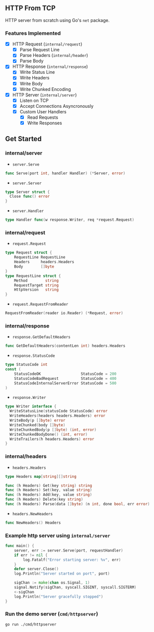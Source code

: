 ## HTTP From TCP

HTTP server from scratch using Go's `net` package.

### Features Implemented

- [x] HTTP Request (`internal/request`)
  - [x] Parse Request Line
  - [x] Parse Headers (`internal/header`)
  - [x] Parse Body
- [x] HTTP Response (`internal/response`)
  - [x] Write Status Line
  - [x] Write Headers
  - [x] Write Body
  - [x] Write Chunked Encoding
- [x] HTTP Server (`internal/server`)
  - [x] Listen on TCP
  - [x] Accept Connections Asyncronously
  - [x] Custom User Handlers
    - [x] Read Requests
    - [x] Write Responses

## Get Started

### internal/server

- `server.Serve`
```go
func Serve(port int, handler Handler) (*Server, error)
```
- `server.Server`
```go
type Server struct {
  Close func() error
}
```
- `server.Handler`
```go
type Handler func(w response.Writer, req *request.Request)
```

### internal/request

- `request.Request`
```go
type Request struct {
	RequestLine RequestLine
	Headers     headers.Headers
	Body        []byte
}
type RequestLine struct {
	Method        string
	RequestTarget string
	HttpVersion   string
}
```

- `request.RequestFromReader`
```go
RequestFromReader(reader io.Reader) (*Request, error)
```

### internal/response

- `response.GetDefaultHeaders`
```go
func GetDefaultHeaders(contentLen int) headers.Headers
```
- `response.StatusCode`
```go
type StatusCode int
const (
	StatusCodeOK                  StatusCode = 200
	StatusCodeBadRequest          StatusCode = 400
	StatusCodeInternalServerError StatusCode = 500
)
```
- `response.Writer`
```go
type Writer interface {
  WriteStatusLine(statusCode StatusCode) error
  WriteHeaders(headers headers.Headers) error
  WriteBody(p []byte) error
  WriteChunked(body []byte)
  WriteChunkedBody(p []byte) (int, error)
  WriteChunkedBodyDone() (int, error)
  WriteTrailers(h headers.Headers) error
}
```

### internal/headers

- `headers.Headers`
```go
type Headers map[string][]string

func (h Headers) Get(key string) string
func (h Headers) Set(key, value string)
func (h Headers) Add(key, value string)
func (h Headers) Delete(key string)
func (h Headers) Parse(data []byte) (n int, done bool, err error)
```
- `headers.NewHeaders`
```go
func NewHeaders() Headers
```

### Example http server using `internal/server`
```go
func main() {
	server, err := server.Serve(port, requestHandler)
	if err != nil {
		log.Fatalf("Error starting server: %v", err)
	}
	defer server.Close()
	log.Println("Server started on port", port)

	sigChan := make(chan os.Signal, 1)
	signal.Notify(sigChan, syscall.SIGINT, syscall.SIGTERM)
	<-sigChan
	log.Println("Server gracefully stopped")
}
```

### Run the demo server (`cmd/httpserver`)

```bash
go run ./cmd/httpserver
```
